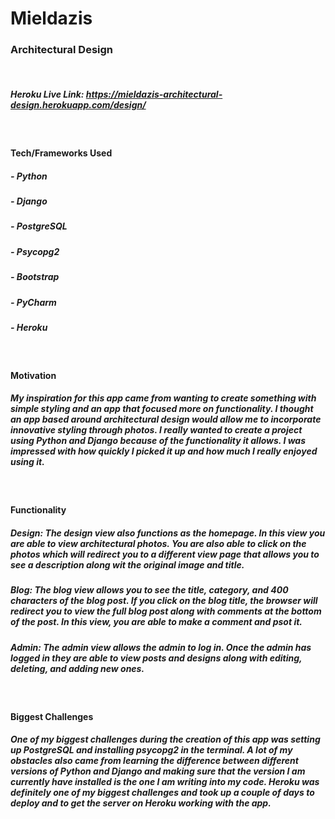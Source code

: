 # Mieldazis
### Architectural Design 
<br>

##### Heroku Live Link: https://mieldazis-architectural-design.herokuapp.com/design/
<br>

#### Tech/Frameworks Used
##### - Python
##### - Django
##### - PostgreSQL
##### - Psycopg2
##### - Bootstrap
##### - PyCharm
##### - Heroku
<br>

#### Motivation
##### My inspiration for this app came from wanting to create something with simple styling and an app that focused more on functionality. I thought an app based around architectural design would allow me to incorporate innovative styling through photos. I really wanted to create a project using Python and Django because of the functionality it allows. I was impressed with how quickly I picked it up and how much I really enjoyed using it.
<br>

#### Functionality
##### Design: The design view also functions as the homepage. In this view you are able to view architectural photos. You are also able to click on the photos which will redirect you to a different view page that allows you to see a description along wit the original image and title.
##### Blog: The blog view allows you to see the title, category, and 400 characters of the blog post. If you click on the blog title, the browser will redirect you to view the full blog post along with comments at the bottom of the post. In this view, you are able to make a comment and psot it.
##### Admin: The admin view allows the admin to log in. Once the admin has logged in they are able to view posts and designs along with editing, deleting, and adding new ones.
<br>

#### Biggest Challenges
##### One of my biggest challenges during the creation of this app was setting up PostgreSQL and installing psycopg2 in the terminal. A lot of my obstacles also came from learning the difference between different versions of Python and Django and making sure that the version I am currently have installed is the one I am writing into my code. Heroku was definitely one of my biggest challenges and took up a couple of days to deploy and to get the server on Heroku working with the app. 



